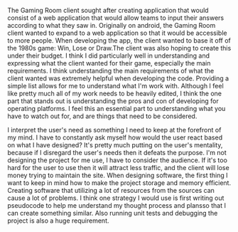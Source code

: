 The Gaming Room client sought after creating application that would consist of a web application that would allow teams to input their answers according to what they saw in. Originally on android, the Gaming Room client wanted to expand to a web application so that it would be accessible to more people. When developing the app, the client wanted to base it off of the 1980s game: Win, Lose or Draw.The client was also hoping to create this under their budget. I think I did particularly well in understanding and expressing what the client wanted for their game, especially the main requirements. I think understanding the main requirements of what the client wanted was extremely helpful when developing the code. Providing a simple list allows for me to understand what I'm work with. Although I feel like pretty much all of my work needs to be heavily edited, I think the one part that stands out is understanding the pros and con of developing for operating platforms. I feel this an essential part to understanding what you have to watch out for, and are things that need to be considered. 

I interpret the user's need as something I need to keep at the forefront of my mind. I have to constantly ask myself how would the user react based on what I have designed? It's pretty much putting on the user's mentality, because if I disregard the user's needs then it defeats the purpose. I'm not designing the project for me use, I have to consider the audience. If it's too hard for the user to use then it will attract less traffic, and the client will lose money trying to maintain the site. When designing software, the first thing I want to keep in mind how to make the project storage and memory efficient. Creating software that utilizing a lot of resources from the sources can cause a lot of problems. I think one strategy I would use is first writing out pseudocode to help me understand my thought process and plansso that I can create something similar. Also running unit tests and debugging the project is also a huge requirement.
